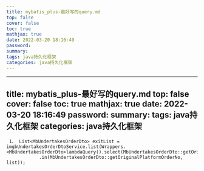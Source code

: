 ```yaml
---
title: mybatis_plus-最好写的query.md
top: false
cover: false
toc: true
mathjax: true
date: 2022-03-20 18:16:49
password:
summary:
tags: java持久化框架
categories: java持久化框架
---
```

---
title: mybatis_plus-最好写的query.md
top: false
cover: false
toc: true
mathjax: true
date: 2022-03-20 18:16:49
password:
summary:
tags: java持久化框架
categories: java持久化框架
---
     1、 List<MbUndertakesOrderDto> exitList = imgbUndertakesOrderDtoService.list(Wrappers.<MbUndertakesOrderDto>lambdaQuery().select(MbUndertakesOrderDto::getOriginalPlatformOrderNo)
                .in(MbUndertakesOrderDto::getOriginalPlatformOrderNo, list));

